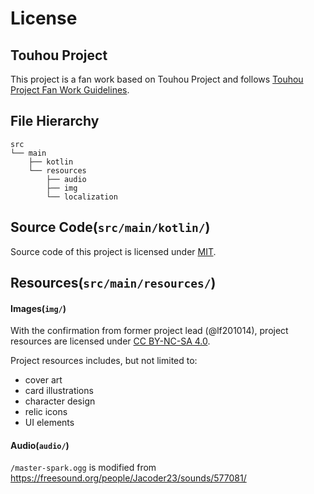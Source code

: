 # License

## Touhou Project

This project is a fan work based on Touhou Project and follows [Touhou Project Fan Work Guidelines][touhou].

## File Hierarchy

```
src
└── main
    ├── kotlin
    └── resources
        ├── audio
        ├── img
        └── localization
```

## Source Code(`src/main/kotlin/`)

Source code of this project is licensed under [MIT][mit].

## Resources(`src/main/resources/`)

#### Images(`img/`)

With the confirmation from former project lead (@lf201014), project resources are licensed under [CC BY-NC-SA 4.0][cc-by-nc-sa].

Project resources includes, but not limited to:

- cover art
- card illustrations
- character design
- relic icons
- UI elements

#### Audio(`audio/`)

`/master-spark.ogg` is modified from <https://freesound.org/people/Jacoder23/sounds/577081/>

[mit]: LICENSES/MIT.txt
[touhou]: LICENSES/Touhou.md
[cc-by-nc-sa]: LICENSES/CC-BY-NC-SA.txt
